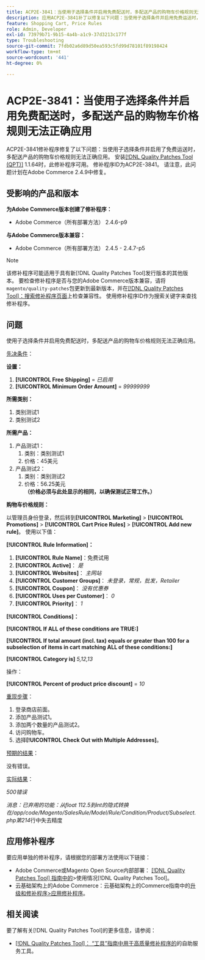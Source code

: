 ```yaml
---
title: ACP2E-3841：当使用子选择条件并启用免费配送时，多配送产品的购物车价格规则无法正确应用
description: 应用ACP2E-3841补丁以修复以下问题：当使用子选择条件并启用免费运送时，Adobe Commerce问题导致无法正确应用多配送产品的购物车价格规则。
feature: Shopping Cart, Price Rules
role: Admin, Developer
exl-id: 73979b71-9b15-4a4b-a1c9-37d3213c177f
type: Troubleshooting
source-git-commit: 7fdb02a6d89d50ea593c5fd99d78101f89198424
workflow-type: tm+mt
source-wordcount: '441'
ht-degree: 0%

---
```


# ACP2E-3841：当使用子选择条件并启用免费配送时，多配送产品的购物车价格规则无法正确应用

ACP2E-3841修补程序修复了以下问题：当使用子选择条件并启用了免费运送时，多配送产品的购物车价格规则无法正确应用。 安装[[!DNL Quality Patches Tool (QPT)]](/help/tools/quality-patches-tool/quality-patches-tool-to-self-serve-quality-patches.md) 1.1.64时，此修补程序可用。 修补程序ID为ACP2E-3841。 请注意，此问题计划在Adobe Commerce 2.4.9中修复。

## 受影响的产品和版本

**为Adobe Commerce版本创建了修补程序：**

* Adobe Commerce（所有部署方法） 2.4.6-p9

**与Adobe Commerce版本兼容：**

* Adobe Commerce（所有部署方法） 2.4.5 - 2.4.7-p5

>[!NOTE]
>
>该修补程序可能适用于具有新[!DNL Quality Patches Tool]发行版本的其他版本。 要检查修补程序是否与您的Adobe Commerce版本兼容，请将`magento/quality-patches`包更新到最新版本，并在[[!DNL Quality Patches Tool]：搜索修补程序页面](https://experienceleague.adobe.com/tools/commerce-quality-patches/index.html?lang=zh-Hans)上检查兼容性。 使用修补程序ID作为搜索关键字来查找修补程序。

## 问题

使用子选择条件并启用免费配送时，多配送产品的购物车价格规则无法正确应用。

<u>先决条件</u>：

**设置：**
1. **[!UICONTROL Free Shipping]** = *已启用*
1. **[!UICONTROL Minimum Order Amount]** = *99999999*

**所需类别：**
1. 类别测试1
1. 类别测试2

**所需产品：**
1. 产品测试1：
   1. 类别：类别测试1
   1. 价格：45美元
1. 产品测试2：
   1. 类别：类别测试2
   1. 价格：56.25美元 
      **（价格必须与此处显示的相同，以确保测试正常工作。）**

**购物车价格规则：**

以管理员身份登录，然后转到&#x200B;**[!UICONTROL Marketing]** > **[!UICONTROL Promotions]** > **[!UICONTROL Cart Price Rules]** > **[!UICONTROL Add new rule]**。 使用以下值：

**[!UICONTROL Rule Information]：**
1. **[!UICONTROL Rule Name]**：免费试用
1. **[!UICONTROL Active]**： *是*
1. **[!UICONTROL Websites]**： *主网站*
1. **[!UICONTROL Customer Groups]**： *未登录，常规，批发，Retailer*
1. **[!UICONTROL Coupon]**： *没有优惠券*
1. **[!UICONTROL Uses per Customer]**： *0*
1. **[!UICONTROL Priority]**： *1*

**[!UICONTROL Conditions]：**

**[!UICONTROL If ALL of these conditions are TRUE:]**


**[!UICONTROL If total amount (incl. tax) equals or greater than 100 for a subselection of items in cart matching ALL of these conditions:]**


**[!UICONTROL Category is]** *5,12,13*

操作：

**[!UICONTROL Percent of product price discount]** = *10*

<u>重现步骤</u>：

1. 登录商店前面。
2. 添加产品测试1。
3. 添加两个数量的产品测试2。
4. 访问购物车。
5. 选择&#x200B;**[!UICONTROL Check Out with Multiple Addresses]**。

<u>预期的结果</u>：

没有错误。

<u>实际结果</u>：

*500错误*

*消息：已弃用的功能：从float 112.5到int的隐式转换在/app/code/Magento/SalesRule/Model/Rule/Condition/Product/Subselect.php第214*&#x200B;行中失去精度

## 应用修补程序

要应用单独的修补程序，请根据您的部署方法使用以下链接：

* Adobe Commerce或Magento Open Source内部部署： [[!DNL Quality Patches Tool] 指南中的](/help/tools/quality-patches-tool/usage.md)>使用情况[!DNL Quality Patches Tool]。
* 云基础架构上的Adobe Commerce：云基础架构上的Commerce指南中的[升级和修补程序>应用修补程序](https://experienceleague.adobe.com/docs/commerce-cloud-service/user-guide/develop/upgrade/apply-patches.html?lang=zh-Hans)。

## 相关阅读

要了解有关[!DNL Quality Patches Tool]的更多信息，请参阅：

* [[!DNL Quality Patches Tool]： “工具”指南中用于高质量修补程序的](/help/tools/quality-patches-tool/quality-patches-tool-to-self-serve-quality-patches.md)的自助服务工具。
